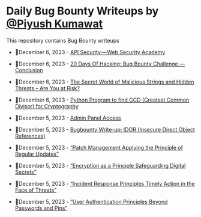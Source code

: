 # Daily Bug Bounty Writeups by [@Piyush Kumawat](https://twitter.com/piyush_supiy) 
This repository contains Bug Bounty writeups

<!-- BLOG-POST-LIST:START -->
 - 💯December 6, 2023 - [API Security — Web Security Academy](https://mrshan.medium.com/api-security-web-security-academy-3578589fc3fa?source=rss------bug_bounty-5) 

 - 💯December 6, 2023 - [20 Days Of Hacking: Bug Bounty Challenge —Conclusion](https://wallotry.medium.com/20-days-of-hacking-bug-bounty-challenge-conclusion-0ac57a737883?source=rss------bug_bounty-5) 

 - 💯December 6, 2023 - [The Secret World of Malicious Strings and Hidden Threats – Are You at Risk?](https://medium.com/@paritoshblogs/the-secret-world-of-malicious-strings-and-hidden-threats-are-you-at-risk-cb25535d4718?source=rss------bug_bounty-5) 

 - 💯December 6, 2023 - [Python Program to find GCD &lpar;Greatest Common Divisor&rpar; for Cryptography](https://rajput623929.medium.com/python-program-to-find-gcd-greatest-common-divisor-for-cryptography-816075bba2fa?source=rss------bug_bounty-5) 

 - 💯December 5, 2023 - [Admin Panel Access](https://medium.com/@omdubey170/admin-panel-access-5dd2fd4938a0?source=rss------bug_bounty-5) 

 - 💯December 5, 2023 - [Bugbounty Write-up: IDOR &lpar;Insecure Direct Object References&rpar;](https://medium.com/@spydernox/bugbounty-write-up-idor-insecure-direct-object-references-b1cd15ae5e3b?source=rss------bug_bounty-5) 

 - 💯December 5, 2023 - [“Patch Management Applying the Principle of Regular Updates”](https://medium.com/@Land2Cyber/patch-management-applying-the-principle-of-regular-updates-98e4497001f9?source=rss------bug_bounty-5) 

 - 💯December 5, 2023 - [“Encryption as a Principle Safeguarding Digital Secrets”](https://medium.com/@Land2Cyber/encryption-as-a-principle-safeguarding-digital-secrets-f2824a39b55b?source=rss------bug_bounty-5) 

 - 💯December 5, 2023 - [“Incident Response Principles Timely Action in the Face of Threats”](https://medium.com/@Land2Cyber/incident-response-principles-timely-action-in-the-face-of-threats-7be35aee9d61?source=rss------bug_bounty-5) 

 - 💯December 5, 2023 - [“User Authentication Principles Beyond Passwords and Pins”](https://medium.com/@Land2Cyber/user-authentication-principles-beyond-passwords-and-pins-b1b25e431eae?source=rss------bug_bounty-5) 
<!-- BLOG-POST-LIST:END -->
